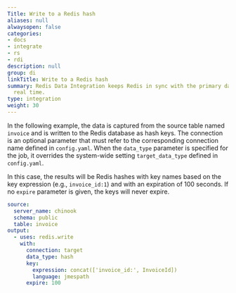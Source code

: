 ```yaml
---
Title: Write to a Redis hash
aliases: null
alwaysopen: false
categories:
- docs
- integrate
- rs
- rdi
description: null
group: di
linkTitle: Write to a Redis hash
summary: Redis Data Integration keeps Redis in sync with the primary database in near
  real time.
type: integration
weight: 30
---
```


In the following example, the data is captured from the source table named `invoice` and is written to the Redis database as hash keys. The connection is an optional parameter that must refer to the corresponding connection name defined in `config.yaml`. 
When the `data_type` parameter is specified for the job, it overrides the system-wide setting `target_data_type` defined in `config.yaml`. 

In this case, the results will be Redis hashes with key names based on the key expression (e.g., `invoice_id:1`) and with an expiration of 100 seconds.
If no `expire` parameter is given, the keys will never expire. 

```yaml
source:
  server_name: chinook
  schema: public
  table: invoice
output:
  - uses: redis.write
    with:
      connection: target
      data_type: hash
      key:
        expression: concat(['invoice_id:', InvoiceId])
        language: jmespath
      expire: 100
```